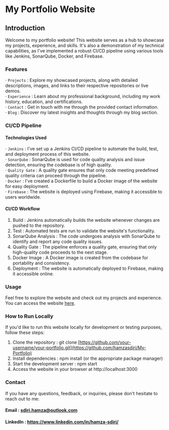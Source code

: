 # My Portfolio Website

## Introduction

Welcome to my portfolio website! This website serves as a hub to showcase my projects, experience, and skills. It's also a demonstration of my technical capabilities, as I've implemented a robust CI/CD pipeline using various tools like Jenkins, SonarQube, Docker, and Firebase.

### Features

· `Projects` : Explore my showcased projects, along with detailed descriptions, images, and links to their respective repositories or live demos.\
· `Experience` : Learn about my professional background, including my work history, education, and certifications.\
· `Contact` : Get in touch with me through the provided contact information.\
· `Blog` : Discover my latest insights and thoughts through my blog section.

### CI/CD Pipeline
#### Technologies Used
· `Jenkins` : I've set up a Jenkins CI/CD pipeline to automate the build, test, and deployment process of this website.\
· `SonarQube` : SonarQube is used for code quality analysis and issue detection, ensuring the codebase is of high quality.\
· `Quality Gate` : A quality gate ensures that only code meeting predefined quality criteria can proceed through the pipeline.\
· `Docker` : I've created a Dockerfile to build a Docker image of the website for easy deployment.\
· `Firebase` : The website is deployed using Firebase, making it accessible to users worldwide.

#### CI/CD Workflow

1) Build : Jenkins automatically builds the website whenever changes are pushed to the repository.
2) Test : Automated tests are run to validate the website's functionality.
3) SonarQube Analysis : The code undergoes analysis with SonarQube to identify and report any code quality issues.
4) Quality Gate : The pipeline enforces a quality gate, ensuring that only high-quality code proceeds to the next stage.
5) Docker Image : A Docker image is created from the codebase for portability and consistency.
6) Deployment : The website is automatically deployed to Firebase, making it accessible online.

### Usage

Feel free to explore the website and check out my projects and experience. You can access the website [here](https://my-protfolio-99553.web.app/).

### How to Run Locally

If you'd like to run this website locally for development or testing purposes, follow these steps:

1) Clone the repository : git clone [https://github.com/your-username/your-portfolio.git](https://github.com/hamzasdiri/My-Portfolio)
2) Install dependencies : npm install (or the appropriate package manager)
3) Start the development server : npm start
4) Access the website in your browser at http://localhost:3000

### Contact

If you have any questions, feedback, or inquiries, please don't hesitate to reach out to me:

#### Email : sdiri.hamza@outlook.com
#### LinkedIn : https://www.linkedin.com/in/hamza-sdiri/
